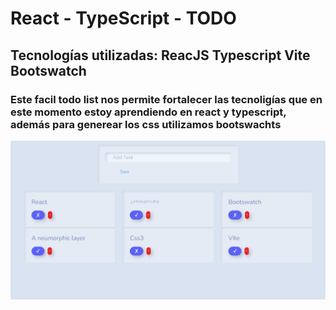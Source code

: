# React - TypeScript - TODO

## Tecnologías utilizadas: ReacJS Typescript Vite Bootswatch

### Este facil todo list nos permite fortalecer las tecnoligías que en este momento estoy aprendiendo en react y typescript, además para generear los css utilizamos bootswachts

![alt text](/public/index.png)
